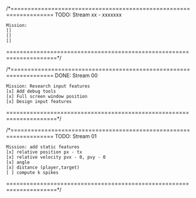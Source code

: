 /*===================================================================
    TODO: Stream xx - xxxxxxx

    Mission:
    []
    []
    []
=====================================================================*/

/*===================================================================
    DONE: Stream 00

    Mission: Research input features
    [x] Add debug tools
    [x] Full screen window position
    [x] Design input features
=====================================================================*/

/*===================================================================
    TODO: Stream 01

    Mission: add static features
    [x] relative position px - tx
    [x] relative velocity pvx - 0, pvy - 0
    [x] angle
    [x] distance (player,target)
    [ ] compute k spikes
=====================================================================*/
